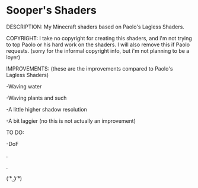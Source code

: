 Sooper's Shaders
================

DESCRIPTION:
My Minecraft shaders based on Paolo's Lagless Shaders.

COPYRIGHT:
I take no copyright for creating this shaders, and i'm not trying to top Paolo or his hard work on the shaders.
I will also remove this if Paolo requests.
(sorry for the informal copyright info, but i'm not planning to be a loyer)

IMPROVEMENTS:
(these are the improvements compared to Paolo's Lagless Shaders)

-Waving water

-Waving plants and such

-A little higher shadow resolution

-A bit laggier (no this is not actually an improvement)


TO DO:

-DoF

.

.

( ͡° ͜ʖ ͡°)
